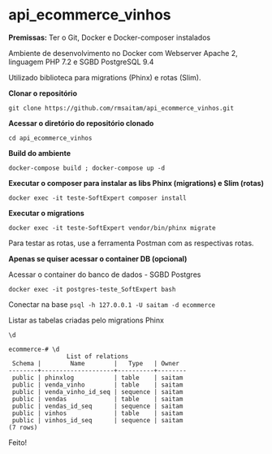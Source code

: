 # api_ecommerce_vinhos

**Premissas:** Ter o Git, Docker e Docker-composer instalados

Ambiente de desenvolvimento no Docker com Webserver Apache 2, linguagem PHP 7.2 e SGBD PostgreSQL 9.4

Utilizado biblioteca para migrations (Phinx) e rotas (Slim).

**Clonar o repositório**

`git clone https://github.com/rmsaitam/api_ecommerce_vinhos.git`

**Acessar o diretório do repositório clonado**

`cd api_ecommerce_vinhos`

**Build do ambiente**

`docker-compose build ; docker-compose up -d`

**Executar o composer para instalar as libs Phinx (migrations) e Slim (rotas)**

`docker exec -it teste-SoftExpert composer install`

**Executar o migrations**

`docker exec -it teste-SoftExpert vendor/bin/phinx migrate`

Para testar as rotas, use a ferramenta Postman com as respectivas rotas.


**Apenas se quiser acessar o container DB (opcional)**

Acessar o container do banco de dados - SGBD Postgres

`docker exec -it postgres-teste_SoftExpert bash`

Conectar na base
`psql -h 127.0.0.1 -U saitam -d ecommerce`

Listar as tabelas criadas pelo migrations Phinx

`\d`

```
ecommerce-# \d
                List of relations
 Schema |        Name        |   Type   | Owner  
--------+--------------------+----------+--------
 public | phinxlog           | table    | saitam
 public | venda_vinho        | table    | saitam
 public | venda_vinho_id_seq | sequence | saitam
 public | vendas             | table    | saitam
 public | vendas_id_seq      | sequence | saitam
 public | vinhos             | table    | saitam
 public | vinhos_id_seq      | sequence | saitam
(7 rows)

```

Feito!
